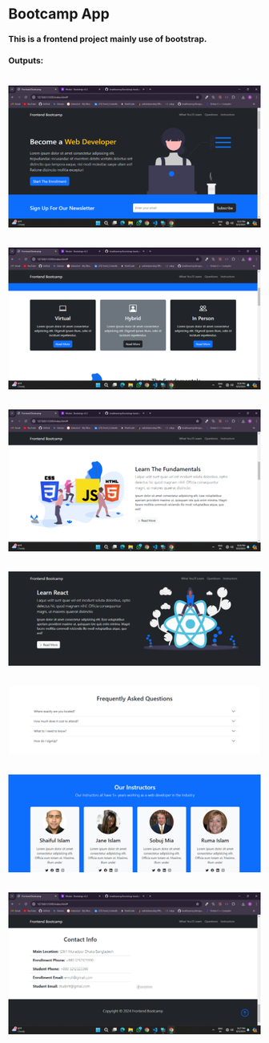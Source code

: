 # Bootcamp App

### This is a frontend project mainly use of bootstrap.

### Outputs:
<img src="project_screenshot/navbar_showcase_and_newsletter.png" alt="screen" style="display:block; margin:40px auto" />

<img src="project_screenshot/boxes.png" alt="screen" style="display:block; margin:40px auto" />

<img src="project_screenshot/learn1.png" alt="screen" style="display:block; margin:40px auto" />

<img src="project_screenshot/learn2.png" alt="screen" style="display:block; margin:40px auto" />

<img src="project_screenshot/faq.png" alt="screen" style="display:block; margin:40px auto" />

<img src="project_screenshot/instructors.png" alt="screen" style="display:block; margin:40px auto" />

<img src="project_screenshot/contact_and_footer.png" alt="screen" style="display:block; margin:40px auto" />